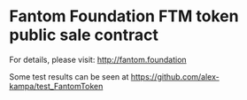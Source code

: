 # Fantom Foundation FTM token public sale contract

For details, please visit: http://fantom.foundation

Some test results can be seen at https://github.com/alex-kampa/test_FantomToken